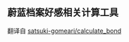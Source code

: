 ## 蔚蓝档案好感相关计算工具

翻译自 [satsuki-gomeari/calculate_bond](https://github.com/satsuki-gomeari/calculate_bond) 